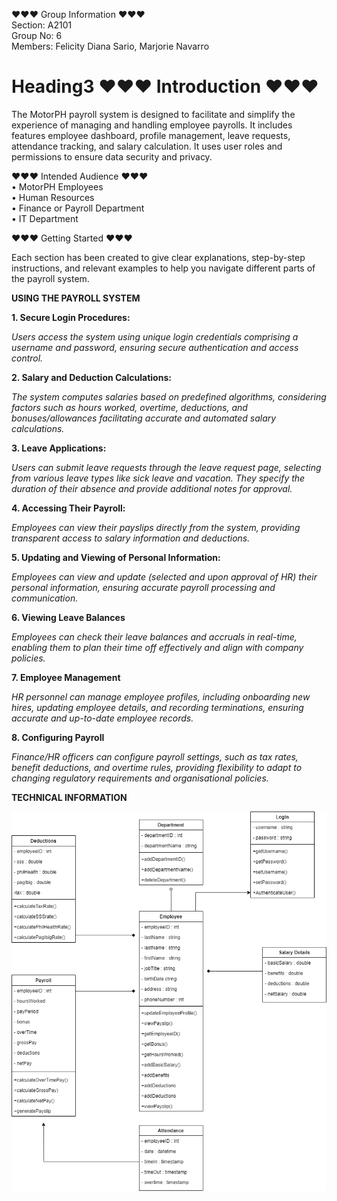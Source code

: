 ♥♥♥ Group Information ♥♥♥                                                                                                                                  
Section: A2101                                                                                                                     
Group No:  6                                                                                                                      
Members: Felicity Diana Sario, Marjorie Navarro                                                                                       






# Heading3 ♥♥♥ Introduction ♥♥♥

The MotorPH payroll system  is designed to facilitate and simplify the experience of managing and handling employee payrolls. 
It includes features  employee dashboard, profile management, leave requests, attendance  tracking, and salary calculation.
It uses user roles and permissions to ensure data security and privacy.


♥♥♥ Intended Audience ♥♥♥                                                                                                                                                                                                                                                        
• MotorPH Employees                                                                                                                                                                                                                                                               
• Human Resources                                                                                                                                                                                                                                                                 
• Finance or Payroll Department                                                                                                                                                                                                                                                     
• IT Department 


 ♥♥♥ Getting Started ♥♥♥  
 
Each section has been created to give clear explanations, step-by-step instructions, and relevant examples to help you navigate different parts of the payroll system. 



**USING THE PAYROLL SYSTEM**

**1. Secure Login Procedures:**
   
   *Users access the system using unique login credentials comprising a username and password, ensuring secure authentication and access control.*


**2. Salary and Deduction Calculations:**
   
   *The system computes salaries based on predefined algorithms, considering factors such as hours worked, overtime, deductions, and bonuses/allowances facilitating accurate and automated salary calculations.*


**3. Leave Applications:**
   
   *Users can submit leave requests through the leave request page, selecting from various leave types like sick leave and vacation. They specify the duration of their absence and provide additional notes for approval.*


**4. Accessing Their Payroll:**
   
   *Employees can view their payslips directly from the system, providing transparent access to salary information and deductions.*


**5. Updating and Viewing of Personal Information:**

   *Employees can view and update (selected and upon approval of HR) their personal information, ensuring accurate payroll processing and communication.*


**6. Viewing Leave Balances**

   *Employees can check their leave balances and accruals in real-time, enabling them to plan their time off effectively and align with company policies.*


**7. Employee Management**

   *HR personnel can manage employee profiles, including onboarding new hires, updating employee details, and recording terminations, ensuring accurate and up-to-date employee records.*


**8. Configuring Payroll**

   *Finance/HR officers can configure payroll settings, such as tax rates, benefit deductions, and overtime rules, providing flexibility to adapt to changing regulatory requirements and organisational policies.*



**TECHNICAL INFORMATION**

![Class Diagram](/IMG_0839.png)
